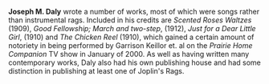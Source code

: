 
**Joseph M. Daly** wrote a number of works, most of which were songs rather than instrumental rags. Included in his credits are *Scented Roses Waltzes* (1909), *Good Fellowship; March and two-step*, (1912), *Just for a Dear Little Girl*, (1910) and *The Chicken Reel* (1910), which gained a certain amount of notoriety in being performed by Garrison Keillor et. al on the *Prairie Home Companion* TV show in January of 2000. As well as having written many contemporary works, Daly also had his own publishing house and had some distinction in publishing at least one of Joplin's Rags.